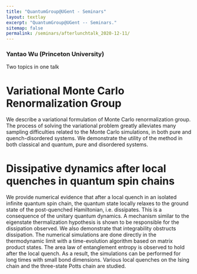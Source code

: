 ```yaml
---
title: "QuantumGroup@UGent - Seminars"
layout: textlay
excerpt: "QuantumGroup@UGent -- Seminars."
sitemap: false
permalink: /seminars/afterlunchtalk_2020-12-11/
---
```


### Yantao Wu (Princeton University)
Two topics in one talk

# Variational Monte Carlo Renormalization Group
We describe a variational formulation of Monte Carlo renormalization group. The process of solving the variational problem greatly alleviates many sampling difficulties related to the Monte Carlo simulations, in both pure and quench-disordered systems. We demonstrate the utility of the method in both classical and quantum, pure and disordered systems.

# Dissipative dynamics after local quenches in quantum spin chains
We provide numerical evidence that after a local quench in an isolated infinite quantum spin chain, the quantum state locally relaxes to the ground state of the post-quenched Hamiltonian, i.e. dissipates. This is a consequence of the unitary quantum dynamics. A mechanism similar to the eigenstate thermalization hypothesis is shown to be responsible for the dissipation observed. We also demonstrate that integrability obstructs dissipation. The numerical simulations are done directly in the thermodynamic limit with a time-evolution algorithm based on matrix product states. The area law of entanglement entropy is observed to hold after the local quench. As a result, the simulations can be performed for long times with small bond dimensions. Various local quenches on the Ising chain and the three-state Potts chain are studied.
